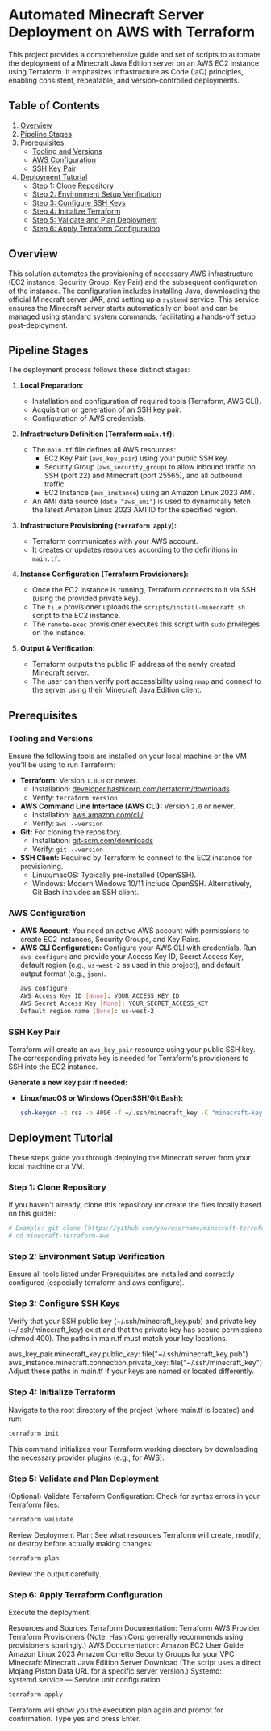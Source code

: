 # Automated Minecraft Server Deployment on AWS with Terraform

This project provides a comprehensive guide and set of scripts to automate the deployment of a Minecraft Java Edition server on an AWS EC2 instance using Terraform. It emphasizes Infrastructure as Code (IaC) principles, enabling consistent, repeatable, and version-controlled deployments.

## Table of Contents

1.  [Overview](#overview)
2.  [Pipeline Stages](#pipeline-stages)
3.  [Prerequisites](#prerequisites)
    * [Tooling and Versions](#tooling-and-versions)
    * [AWS Configuration](#aws-configuration)
    * [SSH Key Pair](#ssh-key-pair)
5.  [Deployment Tutorial](#deployment-tutorial)
    * [Step 1: Clone Repository](#step-1-clone-repository)
    * [Step 2: Environment Setup Verification](#step-2-environment-setup-verification)
    * [Step 3: Configure SSH Keys](#step-3-configure-ssh-keys)
    * [Step 4: Initialize Terraform](#step-4-initialize-terraform)
    * [Step 5: Validate and Plan Deployment](#step-5-validate-and-plan-deployment)
    * [Step 6: Apply Terraform Configuration](#step-6-apply-terraform-configuration)

## Overview

This solution automates the provisioning of necessary AWS infrastructure (EC2 instance, Security Group, Key Pair) and the subsequent configuration of the instance. The configuration includes installing Java, downloading the official Minecraft server JAR, and setting up a `systemd` service. This service ensures the Minecraft server starts automatically on boot and can be managed using standard system commands, facilitating a hands-off setup post-deployment.

## Pipeline Stages

The deployment process follows these distinct stages:

1.  **Local Preparation:**
    * Installation and configuration of required tools (Terraform, AWS CLI).
    * Acquisition or generation of an SSH key pair.
    * Configuration of AWS credentials.

2.  **Infrastructure Definition (Terraform `main.tf`):**
    * The `main.tf` file defines all AWS resources:
        * EC2 Key Pair (`aws_key_pair`) using your public SSH key.
        * Security Group (`aws_security_group`) to allow inbound traffic on SSH (port 22) and Minecraft (port 25565), and all outbound traffic.
        * EC2 Instance (`aws_instance`) using an Amazon Linux 2023 AMI.
    * An AMI data source (`data "aws_ami"`) is used to dynamically fetch the latest Amazon Linux 2023 AMI ID for the specified region.

3.  **Infrastructure Provisioning (`terraform apply`):**
    * Terraform communicates with your AWS account.
    * It creates or updates resources according to the definitions in `main.tf`.

4.  **Instance Configuration (Terraform Provisioners):**
    * Once the EC2 instance is running, Terraform connects to it via SSH (using the provided private key).
    * The `file` provisioner uploads the `scripts/install-minecraft.sh` script to the EC2 instance.
    * The `remote-exec` provisioner executes this script with `sudo` privileges on the instance.

5.  **Output & Verification:**
    * Terraform outputs the public IP address of the newly created Minecraft server.
    * The user can then verify port accessibility using `nmap` and connect to the server using their Minecraft Java Edition client.

## Prerequisites

### Tooling and Versions

Ensure the following tools are installed on your local machine or the VM you'll be using to run Terraform:

* **Terraform:** Version `1.0.0` or newer.
    * Installation: [developer.hashicorp.com/terraform/downloads](https://developer.hashicorp.com/terraform/downloads)
    * Verify: `terraform version`
* **AWS Command Line Interface (AWS CLI):** Version `2.0` or newer.
    * Installation: [aws.amazon.com/cli/](https://aws.amazon.com/cli/)
    * Verify: `aws --version`
* **Git:** For cloning the repository.
    * Installation: [git-scm.com/downloads](https://git-scm.com/downloads)
    * Verify: `git --version`
* **SSH Client:** Required by Terraform to connect to the EC2 instance for provisioning.
    * Linux/macOS: Typically pre-installed (OpenSSH).
    * Windows: Modern Windows 10/11 include OpenSSH. Alternatively, Git Bash includes an SSH client.

### AWS Configuration

* **AWS Account:** You need an active AWS account with permissions to create EC2 instances, Security Groups, and Key Pairs.
* **AWS CLI Configuration:** Configure your AWS CLI with credentials. Run `aws configure` and provide your Access Key ID, Secret Access Key, default region (e.g., `us-west-2` as used in this project), and default output format (e.g., `json`).
    ```bash
    aws configure
    AWS Access Key ID [None]: YOUR_ACCESS_KEY_ID
    AWS Secret Access Key [None]: YOUR_SECRET_ACCESS_KEY
    Default region name [None]: us-west-2
    ```

### SSH Key Pair

Terraform will create an `aws_key_pair` resource using your public SSH key. The corresponding private key is needed for Terraform's provisioners to SSH into the EC2 instance.

**Generate a new key pair if needed:**
 * **Linux/macOS or Windows (OpenSSH/Git Bash):**
     ```bash
     ssh-keygen -t rsa -b 4096 -f ~/.ssh/minecraft_key -C "minecraft-key-aws"
     ```

## Deployment Tutorial

These steps guide you through deploying the Minecraft server from your local machine or a VM.

### Step 1: Clone Repository

If you haven't already, clone this repository (or create the files locally based on this guide):
```bash
# Example: git clone [https://github.com/yourusername/minecraft-terraform-aws.git](https://github.com/yourusername/minecraft-terraform-aws.git)
# cd minecraft-terraform-aws
```
### Step 2: Environment Setup Verification
Ensure all tools listed under Prerequisites are installed and correctly configured (especially terraform and aws configure).

### Step 3: Configure SSH Keys
Verify that your SSH public key (~/.ssh/minecraft_key.pub) and private key (~/.ssh/minecraft_key) exist and that the private key has secure permissions (chmod 400). The paths in main.tf must match your key locations.

aws_key_pair.minecraft_key.public_key: file("~/.ssh/minecraft_key.pub")
aws_instance.minecraft.connection.private_key: file("~/.ssh/minecraft_key")
Adjust these paths in main.tf if your keys are named or located differently.

### Step 4: Initialize Terraform
Navigate to the root directory of the project (where main.tf is located) and run:

```bash
terraform init
```
This command initializes your Terraform working directory by downloading the necessary provider plugins (e.g., for AWS).

### Step 5: Validate and Plan Deployment
(Optional) Validate Terraform Configuration:
Check for syntax errors in your Terraform files:

```bash
terraform validate
```

Review Deployment Plan:
See what resources Terraform will create, modify, or destroy before actually making changes:

```bash
terraform plan
```
Review the output carefully.

### Step 6: Apply Terraform Configuration
Execute the deployment:

Resources and Sources
Terraform Documentation:
Terraform AWS Provider
Terraform Provisioners (Note: HashiCorp generally recommends using provisioners sparingly.)
AWS Documentation:
Amazon EC2 User Guide
Amazon Linux 2023
Amazon Corretto
Security Groups for your VPC
Minecraft:
Minecraft Java Edition Server Download (The script uses a direct Mojang Piston Data URL for a specific server version.)
Systemd:
systemd.service — Service unit configuration
```bash
terraform apply
```
Terraform will show you the execution plan again and prompt for confirmation. Type yes and press Enter.
